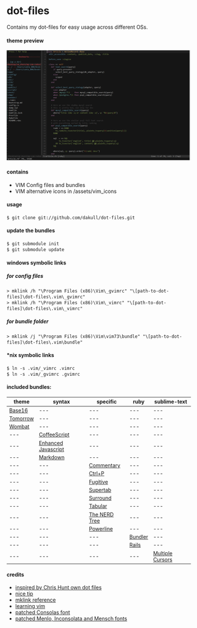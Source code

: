 # dot-files

Contains my dot-files for easy usage across different OSs.

#### theme preview

![Theme Preview](assets/preview.gif?raw=true)

#### contains

- VIM Config files and bundles
- VIM alternative icons in /assets/vim_icons
 
#### usage

    $ git clone git://github.com/dakull/dot-files.git

#### update the bundles

    $ git submodule init
    $ git submodule update
    
#### windows symbolic links
        
##### for config files    

    > mklink /h "\Program Files (x86)\Vim\_gvimrc" "\[path-to-dot-files]\dot-files\.vim\_gvimrc"
    > mklink /h "\Program Files (x86)\Vim\_vimrc" "\[path-to-dot-files]\dot-files\.vim\_vimrc"

##### for bundle folder

    > mklink /j "\Program Files (x86)\Vim\vim73\bundle" "\[path-to-dot-files]\dot-files\.vim\bundle" 
    
#### *nix symbolic links    

    $ ln -s .vim/_vimrc .vimrc
    $ ln -s .vim/_gvimrc .gvimrc

#### included bundles:

theme | syntax | specific | ruby | sublime-text
--- | --- | --- | --- | ---
[Base16](https://github.com/chriskempson/base16-vim) | --- | --- | --- | ---
[Tomorrow](https://github.com/chriskempson/vim-tomorrow-theme) | --- | --- | --- | --- 
[Wombat](https://github.com/cschlueter/vim-wombat) | --- | --- | --- | --- 
--- | [CoffeeScript](https://github.com/kchmck/vim-coffee-script) | --- | --- | --- | --- 
--- | [Enhanced Javascript](https://github.com/jelera/vim-javascript-syntax) | --- | --- | --- | --- 
--- | [Markdown](https://github.com/tpope/vim-markdown) | --- | --- | --- | --- 
--- | --- | [Commentary](https://github.com/tpope/vim-commentary) | --- | --- 
--- | --- | [Ctrl+P](https://github.com/kien/ctrlp.vim) | --- | --- 
--- | --- | [Fugitive](https://github.com/tpope/vim-fugitive) | --- | --- 
--- | --- | [Supertab](https://github.com/ervandew/supertab) | --- | --- 
--- | --- | [Surround](https://github.com/tpope/vim-surround) | --- | --- 
--- | --- | [Tabular](https://github.com/godlygeek/tabular) | --- | --- 
--- | --- | [The NERD Tree](https://github.com/scrooloose/nerdtree) | --- | --- 
--- | --- | [Powerline](https://github.com/Lokaltog/vim-powerline) | --- | ---
--- | --- |  --- | [Bundler](https://github.com/tpope/vim-bundler) | --- 
--- | --- |  --- | [Rails](https://github.com/tpope/vim-rails) | --- 
--- | --- |  --- |  --- | [Multiple Cursors](https://github.com/terryma/vim-multiple-cursors)
    
#### credits

- [inspired by Chris Hunt own dot files](https://github.com/chrishunt/dot-files#installation)
- [nice tip](http://pagesofinterest.net/blog/2013/05/switching-to-vim-1-start-at-the-beginning/)
- [mklink reference](http://technet.microsoft.com/en-us/library/cc753194%28v=ws.10%29.aspx)
- [learning vim](https://gist.github.com/dakull/5554601)
- [patched Consolas font](https://github.com/eugeneching/consolas-powerline-vim)
- [patched Menlo, Inconsolata and Mensch fonts](https://gist.github.com/qrush/1595572)
